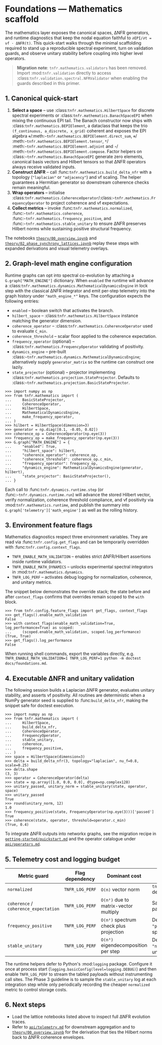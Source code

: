 # Foundations — Mathematics scaffold

The mathematics layer exposes the canonical spaces, ΔNFR generators, and
runtime diagnostics that keep the nodal equation faithful to
``∂EPI/∂t = νf · ΔNFR(t)``.  This quick-start walks through the minimal
scaffolding required to stand up a reproducible spectral experiment, turn on
validation guards, and observe unitary stability before coupling into higher
level operators.

> **Migration note**: ``tnfr.mathematics.validators`` has been removed. Import
> :mod:`tnfr.validation` directly to access
> :class:`tnfr.validation.spectral.NFRValidator` when enabling the guards
> described in this primer.

## 1. Canonical quick-start

1. **Select a space** – use :class:`tnfr.mathematics.HilbertSpace` for discrete
   spectral experiments or :class:`tnfr.mathematics.BanachSpaceEPI` when mixing
   the continuous EPI tail.  The Banach constructor now ships with
   :class:`tnfr.mathematics.BEPIElement`, a dataclass that keeps the trio
   ``(f_continuous, a_discrete, x_grid)`` coherent and exposes the EPI algebra
   ``⊕``/:meth:`~tnfr.mathematics.BEPIElement.direct_sum`, ``⊗``/
   :meth:`~tnfr.mathematics.BEPIElement.tensor`, ``*``/
   :meth:`~tnfr.mathematics.BEPIElement.adjoint` and ``∘``/
   :meth:`~tnfr.mathematics.BEPIElement.compose`.  Factor helpers on
   :class:`~tnfr.mathematics.BanachSpaceEPI` generate zero elements, canonical
   basis vectors and Hilbert tensors so that ΔNFR operators always receive
   validated inputs.
2. **Construct ΔNFR** – call :func:`tnfr.mathematics.build_delta_nfr` with a
   topology (``"laplacian"`` or ``"adjacency"``) and νf scaling.  The helper
   guarantees a Hermitian generator so downstream coherence checks remain
   meaningful.
3. **Wrap operators** – initialise
   :class:`tnfr.mathematics.CoherenceOperator`/:class:`~tnfr.mathematics.FrequencyOperator`
   to project coherence and νf expectations.
4. **Collect metrics** – invoke
   :func:`tnfr.mathematics.normalized`, :func:`~tnfr.mathematics.coherence`,
   :func:`~tnfr.mathematics.frequency_positive`, and
   :func:`~tnfr.mathematics.stable_unitary` to ensure ΔNFR preserves Hilbert
   norms while sustaining positive structural frequency.

The notebooks
[`theory/00_overview.ipynb`](theory/00_overview.ipynb) and
[`theory/02_phase_synchrony_lattices.ipynb`](theory/02_phase_synchrony_lattices.ipynb)
replay these steps with expanded derivations and visual telemetry overlays.

## 2. Graph-level math engine configuration

Runtime graphs can opt into spectral co-evolution by attaching a
``G.graph["MATH_ENGINE"]`` dictionary.  When ``enabled`` the runtime will
advance a :class:`tnfr.mathematics.dynamics.MathematicalDynamicsEngine` in lock
step with the classical ΔNFR integrator and emit per-step telemetry into the
graph history under ``"math_engine_*"`` keys.  The configuration expects the
following entries:

* ``enabled`` – boolean switch that activates the branch.
* ``hilbert_space`` – :class:`tnfr.mathematics.HilbertSpace` instance matching
  the generator dimension.
* ``coherence_operator`` – :class:`tnfr.mathematics.CoherenceOperator` used to
  evaluate ``C_min``.
* ``coherence_threshold`` – scalar floor applied to the coherence expectation.
* ``frequency_operator`` (optional) –
  :class:`tnfr.mathematics.FrequencyOperator` validating νf positivity.
* ``dynamics_engine`` – pre-built
  :class:`~tnfr.mathematics.dynamics.MathematicalDynamicsEngine`; alternatively
  supply ``generator_matrix`` so the runtime can construct one lazily.
* ``state_projector`` (optional) – projector implementing
  :class:`tnfr.mathematics.projection.StateProjector`.  Defaults to
  :class:`~tnfr.mathematics.projection.BasicStateProjector`.

```pycon
>>> import numpy as np
>>> from tnfr.mathematics import (
...     BasicStateProjector,
...     CoherenceOperator,
...     HilbertSpace,
...     MathematicalDynamicsEngine,
...     make_frequency_operator,
... )
>>> hilbert = HilbertSpace(dimension=3)
>>> generator = np.diag([0.1, -0.05, 0.02])
>>> coherence_op = CoherenceOperator(np.eye(3))
>>> frequency_op = make_frequency_operator(np.eye(3))
>>> G.graph["MATH_ENGINE"] = {
...     "enabled": True,
...     "hilbert_space": hilbert,
...     "coherence_operator": coherence_op,
...     "coherence_threshold": coherence_op.c_min,
...     "frequency_operator": frequency_op,
...     "dynamics_engine": MathematicalDynamicsEngine(generator, hilbert),
...     "state_projector": BasicStateProjector(),
... }
```

Each call to :func:`tnfr.dynamics.runtime.step` (or :func:`~tnfr.dynamics.runtime.run`)
will advance the stored Hilbert vector, verify normalization, coherence
threshold compliance, and νf positivity via :mod:`tnfr.mathematics.runtime`, and
publish the summary into ``G.graph['telemetry']['math_engine']`` as well as the
rolling history.

## 3. Environment feature flags

Mathematics diagnostics respect three environment variables.  They are read via
:func:`tnfr.config.get_flags` and can be temporarily overridden with
:func:`tnfr.config.context_flags`.

* ``TNFR_ENABLE_MATH_VALIDATION`` – enables strict ΔNFR/Hilbert assertions
  inside runtime validators.
* ``TNFR_ENABLE_MATH_DYNAMICS`` – unlocks experimental spectral integrators
  in :mod:`tnfr.mathematics.dynamics`.
* ``TNFR_LOG_PERF`` – activates debug logging for normalization, coherence, and
  unitary metrics.

The snippet below demonstrates the override stack; the state before and after
``context_flags`` confirms that overrides remain scoped to the ``with`` block.

```pycon
>>> from tnfr.config.feature_flags import get_flags, context_flags
>>> get_flags().enable_math_validation
False
>>> with context_flags(enable_math_validation=True, log_performance=True) as scoped:
...     (scoped.enable_math_validation, scoped.log_performance)
(True, True)
>>> get_flags().log_performance
False

```

When running shell commands, export the variables directly, e.g.
``TNFR_ENABLE_MATH_VALIDATION=1 TNFR_LOG_PERF=1 python -m doctest docs/foundations.md``.

## 4. Executable ΔNFR and unitary validation

The following session builds a Laplacian ΔNFR generator, evaluates unitary
stability, and asserts νf positivity.  All routines are deterministic when a
NumPy generator seed is supplied to :func:`build_delta_nfr`, making the snippet
safe for doctest execution.

```pycon
>>> import numpy as np
>>> from tnfr.mathematics import (
...     HilbertSpace,
...     build_delta_nfr,
...     CoherenceOperator,
...     FrequencyOperator,
...     stable_unitary,
...     coherence,
...     frequency_positive,
... )
>>> space = HilbertSpace(dimension=3)
>>> delta = build_delta_nfr(3, topology="laplacian", nu_f=0.8, scale=0.25)
>>> delta.shape
(3, 3)
>>> operator = CoherenceOperator(delta)
>>> state = np.array([1.0, 0.0, 0.0], dtype=np.complex128)
>>> unitary_passed, unitary_norm = stable_unitary(state, operator, space)
>>> unitary_passed
True
>>> round(unitary_norm, 12)
1.0
>>> frequency_positive(state, FrequencyOperator(np.eye(3)))['passed']
True
>>> coherence(state, operator, threshold=operator.c_min)
(True, 0.4)

```

To integrate ΔNFR outputs into networkx graphs, see the migration recipe in
[`getting-started/quickstart.md`](getting-started/quickstart.md) and the
operator catalogue under [`api/operators.md`](api/operators.md).

## 5. Telemetry cost and logging budget

| Metric guard | Flag dependency | Dominant cost | Logging channel |
| --- | --- | --- | --- |
| ``normalized`` | ``TNFR_LOG_PERF`` | ``O(n)`` vector norm | ``tnfr.mathematics.runtime`` debug record |
| ``coherence`` / ``coherence_expectation`` | ``TNFR_LOG_PERF`` | ``O(n²)`` due to matrix-vector multiply | Same channel with payload ``{"threshold": …}`` |
| ``frequency_positive`` | ``TNFR_LOG_PERF`` | ``O(n²)`` spectrum check plus projection | Debug message includes ``"projection_passed"`` and spectrum extrema |
| ``stable_unitary`` | ``TNFR_LOG_PERF`` | ``O(n³)`` eigendecomposition per step | Debug payload logs ``"norm_after"`` for ΔNFR unitary audits |

The runtime helpers defer to Python's :mod:`logging` package.  Configure it once
at process start (``logging.basicConfig(level=logging.DEBUG)``) and then enable
``TNFR_LOG_PERF`` to stream the tabled payloads without instrumenting call sites.
The Phase 3 guideline is to sample the ``stable_unitary`` log at each
integration step while only periodically recording the cheaper ``normalized``
metric to control storage costs.

## 6. Next steps

* Load the lattice notebooks listed above to inspect full ΔNFR evolution
  traces.
* Refer to [`api/telemetry.md`](api/telemetry.md) for downstream aggregation and
  to [`theory/00_overview.ipynb`](theory/00_overview.ipynb) for the
  derivation that ties the Hilbert norms back to ΔNFR coherence envelopes.
